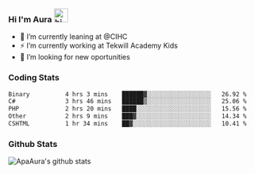 ### Hi I'm Aura <img src="https://user-images.githubusercontent.com/1303154/88677602-1635ba80-d120-11ea-84d8-d263ba5fc3c0.gif" width="28px" alt="hi">

- 🔭 I’m currently leaning at @CIHC
- ⚡ I’m currently working at Tekwill Academy Kids
- 🤔 I’m looking for new oportunities


### Coding Stats

<!--START_SECTION:waka-->

```txt
Binary          4 hrs 3 mins    ██████▓░░░░░░░░░░░░░░░░░░   26.92 %
C#              3 hrs 46 mins   ██████▒░░░░░░░░░░░░░░░░░░   25.06 %
PHP             2 hrs 20 mins   ████░░░░░░░░░░░░░░░░░░░░░   15.56 %
Other           2 hrs 9 mins    ███▓░░░░░░░░░░░░░░░░░░░░░   14.34 %
CSHTML          1 hr 34 mins    ██▓░░░░░░░░░░░░░░░░░░░░░░   10.41 %
```

<!--END_SECTION:waka-->

### Github Stats

![ApaAura's github stats](https://github-readme-stats.vercel.app/api?username=ApaAura&count_private=true&theme=tokyonight&hide=contribs,prs)
